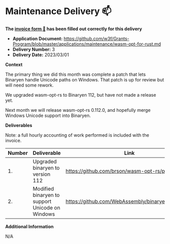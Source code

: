 # Maintenance Delivery :mailbox:

**The [invoice form :pencil:](https://docs.google.com/forms/d/e/1FAIpQLSfmNYaoCgrxyhzgoKQ0ynQvnNRoTmgApz9NrMp-hd8mhIiO0A/viewform) has been filled out correctly for this delivery**  

* **Application Document:** https://github.com/w3f/Grants-Program/blob/master/applications/maintenance/wasm-opt-for-rust.md
* **Delivery Number:** 3
* **Delivery Date:** 2023/03/01


**Context**

The primary thing we did this month was
complete a patch that lets Binaryen handle Unicode paths on Windows.
That patch is up for review but will need some rework.

We upgraded wasm-opt-rs to Binaryen 112,
but have not made a release yet.

Next month we will release wasm-opt-rs 0.112.0,
and hopefully merge Windows Unicode support into Binaryen.


**Deliverables**

Note: a full hourly accounting of work performed is included with the invoice.

| Number | Deliverable | Link | Notes |
| ------------- | ------------- | ------------- |------------- |
| 1. | Upgraded binaryen to version 112 | https://github.com/brson/wasm-opt-rs/pull/137 | |
| 2. | Modified binaryen to support Unicode on Windows | https://github.com/WebAssembly/binaryen/pull/5514 | |


**Additional Information**

N/A
